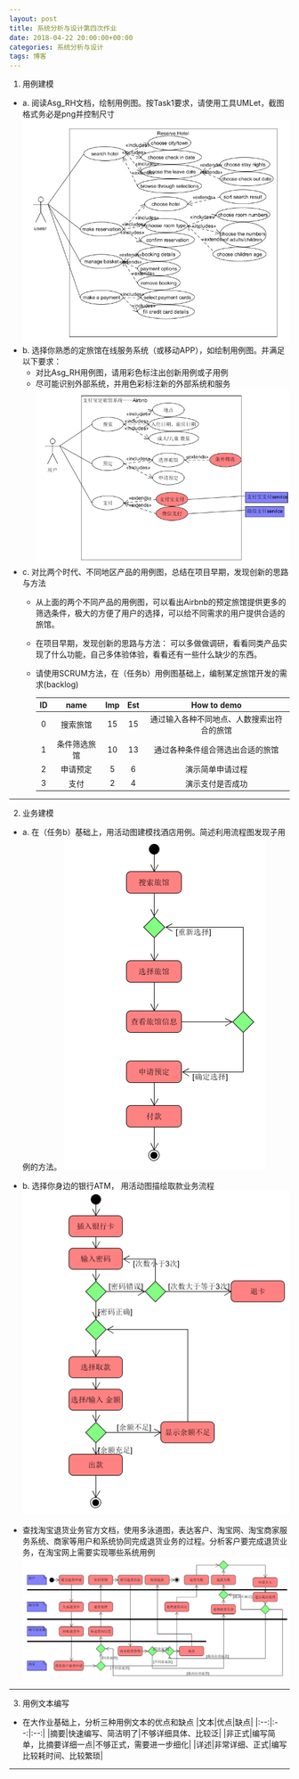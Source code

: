 ```yaml
---
layout: post
title: 系统分析与设计第四次作业
date: 2018-04-22 20:00:00+00:00
categories: 系统分析与设计
tags: 博客
---
```


1. 用例建模
+ a. 阅读Asg_RH文档，绘制用例图。按Task1要求，请使用工具UMLet，截图格式务必是png并控制尺寸  
  ![](../assets/系统分析与设计第四次作业1a.PNG)  
+ b. 选择你熟悉的定旅馆在线服务系统（或移动APP），如绘制用例图。并满足以下要求：
   + 对比Asg_RH用例图，请用彩色标注出创新用例或子用例
   + 尽可能识别外部系统，并用色彩标注新的外部系统和服务
   ![](../assets/系统分析与设计第四次作业1b.PNG)  
+ c. 对比两个时代、不同地区产品的用例图，总结在项目早期，发现创新的思路与方法
     + 从上面的两个不同产品的用例图，可以看出Airbnb的预定旅馆提供更多的筛选条件，极大的方便了用户的选择，可以给不同需求的用户提供合适的旅馆。
     + 在项目早期，发现创新的思路与方法： 可以多做做调研，看看同类产品实现了什么功能，自己多体验体验，看看还有一些什么缺少的东西。
   + 请使用SCRUM方法，在（任务b）用例图基础上，编制某定旅馆开发的需求(backlog)  
   
      |ID|name|Imp|Est|How to demo|
      |:--:|:--:|:--:|:--:|:--:|
      |0|搜索旅馆|15|15|通过输入各种不同地点、人数搜索出符合的旅馆|
      |1|条件筛选旅馆|10|13|通过各种条件组合筛选出合适的旅馆|
      |2|申请预定|5|6|演示简单申请过程|
      |3|支付|2|4|演示支付是否成功|

---

2. 业务建模  
+ a. 在（任务b）基础上，用活动图建模找酒店用例。简述利用流程图发现子用例的方法。
   ![](../assets/系统分析与设计第四次作业2a.PNG)  
+ b. 选择你身边的银行ATM， 用活动图描绘取款业务流程
  ![](../assets/系统分析与设计第四次作业2b.PNG)

+ 查找淘宝退货业务官方文档，使用多泳道图，表达客户、淘宝网、淘宝商家服务系统、商家等用户和系统协同完成退货业务的过程。分析客户要完成退货业务，在淘宝网上需要实现哪些系统用例
  ![](../assets/系统分析与设计第四次作业2c.PNG)  
---

3. 用例文本编写
+ 在大作业基础上，分析三种用例文本的优点和缺点
    |文本|优点|缺点|
    |:--:|:--:|:--:|
    |摘要|快速编写、简洁明了|不够详细具体、比较泛|
    |非正式|编写简单，比摘要详细一点|不够正式，需要进一步细化|
    |详述|非常详细、正式|编写比较耗时间、比较繁琐|

---

